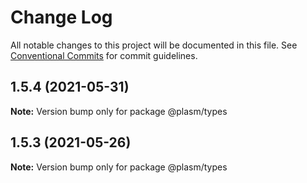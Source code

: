 # Change Log

All notable changes to this project will be documented in this file.
See [Conventional Commits](https://conventionalcommits.org) for commit guidelines.

## 1.5.4 (2021-05-31)

**Note:** Version bump only for package @plasm/types





## 1.5.3 (2021-05-26)

**Note:** Version bump only for package @plasm/types
